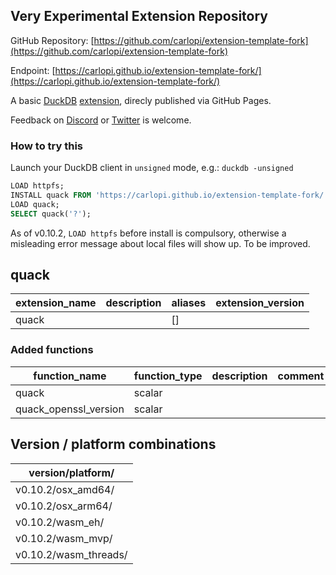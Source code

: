 ## Very Experimental Extension Repository

GitHub Repository: [https://github.com/carlopi/extension-template-fork](https://github.com/carlopi/extension-template-fork)

Endpoint: [https://carlopi.github.io/extension-template-fork/](https://carlopi.github.io/extension-template-fork/)

A basic [DuckDB](https://duckdb.org) [extension](https://duckdb.org/docs/extensions/overview.html), direcly published via GitHub Pages.

Feedback on [Discord](https://discord.duckdb.org) or [Twitter](https://twitter.com/carlo_piovesan) is welcome.

### How to try this

Launch your DuckDB client in `unsigned` mode, e.g.: `duckdb -unsigned`

```sql
LOAD httpfs;
INSTALL quack FROM 'https://carlopi.github.io/extension-template-fork/';
LOAD quack;
SELECT quack('?');
```

As of v0.10.2, `LOAD httpfs` before install is compulsory, otherwise a misleading error message about local files will show up. To be improved.

## quack

| extension_name | description | aliases | extension_version |
|----------------|-------------|---------|-------------------|
| quack          |             | []      |                   |

### Added functions

|     function_name     | function_type | description | comment | return_type | parameters | parameter_types |
|-----------------------|---------------|-------------|---------|-------------|------------|-----------------|
| quack                 | scalar        |             |         | VARCHAR     | [col0]     | [VARCHAR]       |
| quack_openssl_version | scalar        |             |         | VARCHAR     | [col0]     | [VARCHAR]       |



## Version / platform combinations

|   version/platform/   |
|-----------------------|
| v0.10.2/osx_amd64/    |
| v0.10.2/osx_arm64/    |
| v0.10.2/wasm_eh/      |
| v0.10.2/wasm_mvp/     |
| v0.10.2/wasm_threads/ |


